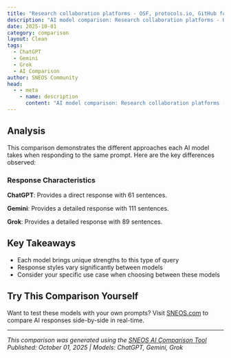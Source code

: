 ```yaml
---
title: "Research collaboration platforms - OSF, protocols.io, GitHub for science"
description: "AI model comparison: Research collaboration platforms - OSF, protocols.io, GitHub for science..."
date: 2025-10-01
category: comparison
layout: Clean
tags:
  - ChatGPT
  - Gemini
  - Grok
  - AI Comparison
author: SNEOS Community
head:
  - - meta
    - name: description
      content: "AI model comparison: Research collaboration platforms - OSF, protocols.io, GitHub for science..."
---
```


<ChatComparison
  title="Research collaboration platforms - OSF, protocols.io, GitHub for science"
  prompt="Research collaboration platforms - OSF, protocols.io, GitHub for science"
  :responses='{"ChatGPT": "Certainly! Here\u2019s an overview of three popular research collaboration platforms widely used in the scientific community: OSF, protocols.io, and GitHub for Science.\n\n---\n\n### 1. **OSF (Open Science Framework)**\n\n**Overview:** \nOSF is a free, open-source platform designed to support researchers throughout their entire project lifecycle. It facilitates collaboration, project management, and transparent sharing of research outputs.\n\n**Key Features:** \n- **Project Management:** Organize files, data, protocols, and materials in one place. \n- **Collaboration:** Invite collaborators with customizable permissions. \n- **Version Control:** Track changes and maintain version history. \n- **Pre-registration:** Register hypotheses and study designs to improve transparency. \n- **Integration:** Connect with services like Google Drive, Dropbox, GitHub, and Zotero. \n- **Public Sharing:** Share preprints, datasets, and other materials openly or restrict access as needed. \n- **DOIs \u0026 Citations:** Assign DOIs to projects for citation and discoverability.\n\n**Use Cases:** \n- Managing multidisciplinary projects. \n- Sharing and archiving data and protocols. \n- Enhancing reproducibility and transparency.\n\n**Website:** [osf.io](https://osf.io)\n\n---\n\n### 2. **protocols.io**\n\n**Overview:** \nprotocols.io is an open-access platform tailored for creating, sharing, and collaborating on detailed research protocols.\n\n**Key Features:** \n- **Protocol Authoring:** Create detailed, step-by-step methods with rich formatting, images, videos, and links. \n- **Forking \u0026 Versioning:** Copy and modify protocols for adaptations while retaining lineage to originals. \n- **Collaboration:** Share protocols within teams or publicly to receive feedback and improve methods. \n- **Integration:** Connect protocols with published articles, datasets, or projects on platforms like OSF. \n- **Tracking:** View usage statistics and protocol forks. \n- **Publishing:** Share protocols with DOIs, enabling citation and referencing.\n\n**Use Cases:** \n- Standardizing methods across labs. \n- Enhancing reproducibility by sharing transparent methods. \n- Creating living protocols that evolve with improvements.\n\n**Website:** [protocols.io](https://www.protocols.io)\n\n---\n\n### 3. **GitHub for Science**\n\n**Overview:** \nGitHub is a web-based platform originally for software development with powerful version control via Git. It has been widely adopted by scientists for managing code, data, and collaborating openly.\n\n**Key Features:** \n- **Version Control:** Track changes in code, analysis scripts, and documents. \n- **Collaboration:** Pull requests, issues, and project boards facilitate collaborative workflows. \n- **Code Sharing:** Public and private repositories. \n- **GitHub Actions:** Automate workflows like testing, data analysis pipelines, and deployment. \n- **GitHub Pages:** Host websites/documentation for projects. \n- **Integration:** Links with Jupyter notebooks, R Markdown, and other scientific tools. \n- **Community \u0026 Discovery:** Explore repositories and use GitHub\u2019s social features to engage researchers.\n\n**Use Cases:** \n- Sharing analysis scripts and computational methods. \n- Collaborating on software and computational workflows. \n- Reproducible research by integrating code and data. \n- Hosting project websites and documentation.\n\n**Website:** [github.com](https://github.com)\n\n---\n\n### Comparison Summary\n\n| Feature | OSF | protocols.io | GitHub |\n|-------------------------|------------------------------|------------------------------|-----------------------------|\n| Focus | Project management \u0026 sharing | Detailed protocol development | Code \u0026 computational workflows |\n| Version Control | Yes | Yes (for protocols) | Yes (Git-based) |\n| Collaboration | Team permissions | Forking, sharing, feedback | Pull requests, issues |\n| Integration | Multiple (Google Drive, GitHub, Zotero, etc.) | Link to publications \u0026 projects | Extensive (Jupyter, CI/CD) |\n| Suitable For | Broad research lifecycle | Methods/protocols | Code, data analysis, workflows |\n| Sharing Options | Public or private | Public or private protocols | Public/private repositories |\n| Transparency/Reproducibility | Strong focus | Strong focus | Strong, esp. for computational |\n\n---\n\n### Conclusion\n\n- Use **OSF** when you want an all-in-one platform to manage research projects, data, and collaboration across various research stages. \n- Use **protocols.io** if your primary goal is to create, share, and collaboratively improve detailed experimental protocols. \n- Use **GitHub** if your research is computational, involves coding, or you want to integrate continuous integration and advanced version control for code and documents.\n\nMany researchers use these platforms complementarily. For example, one might store protocols on protocols.io, manage overall projects and datasets on OSF, and host code and analysis scripts on GitHub.\n\n---\n\nIf you want, I can also provide examples of labs or publications using these platforms, or guide you on how to get started with any of them!", "Gemini": "Okay, let\u0027s dive into research collaboration platforms, focusing on OSF, protocols.io, and GitHub for science. I\u0027ll break down each platform, highlight their strengths and weaknesses, and discuss common use cases in the research environment.\n\n**1. Open Science Framework (OSF)**\n\n* **What it is:** OSF is a free, open-source project management and collaboration platform for researchers. It\u0027s designed to support the entire research lifecycle, from planning and pre-registration to data storage, analysis, and dissemination. Think of it as a central hub for your research projects.\n\n* **Key Features:**\n\n * **Project Organization:** Allows you to create projects and subprojects, organizing materials (documents, data, code) in a structured way.\n * **Version Control:** Basic versioning for files. It integrates well with GitHub for more robust version control of code.\n * **Collaboration:** Invite collaborators with different access levels (admin, read, write). Easily manage permissions.\n * **Pre-registration:** A key feature. Allows you to publicly register your research plans *before* data collection, increasing transparency and reducing publication bias. You can \u0022freeze\u0022 a project at a specific point in time.\n * **Data Storage:** Provides free storage (limited, but can be expanded) for files and data. Can also link to external storage services like Dropbox, Google Drive, Amazon S3, etc.\n * **Reproducibility:** Facilitates the creation of reproducible research by allowing you to share data, code, and protocols.\n * **APIs:** Offers a robust API for programmatic access and integration with other tools.\n * **DOI Minting:** You can mint a DOI for your OSF project, making it citable.\n * **Licensing:** Provides options for licensing your data and materials.\n * **Integration:** Integrates with a wide variety of services, including GitHub, Dropbox, Google Drive, Amazon S3, Zotero, Mendeley, etc.\n * **Private and Public Projects:** You can choose to keep your projects private during the research phase and make them public upon publication.\n\n* **Strengths:**\n\n * **Comprehensive:** OSF is designed to support the entire research workflow.\n * **Free and Open Source:** No cost to use, and the underlying code is open.\n * **Focus on Transparency and Reproducibility:** Strong emphasis on pre-registration, data sharing, and clear documentation.\n * **Easy to Use:** Relatively intuitive interface.\n * **Centralized Hub:** Keeps all your research materials in one place.\n * **Good for Collaboration:** Access control makes it easy to manage who can see and edit your project.\n\n* **Weaknesses:**\n\n * **Limited Storage:** Free storage is limited; larger datasets require linking to external services.\n * **Basic Version Control:** Not as powerful as dedicated version control systems like Git (used by GitHub).\n * **Can feel overwhelming:** The large number of features can be daunting for new users.\n * **Not ideal for complex coding projects:** While it integrates with GitHub, OSF itself isn\u0027t a code development environment.\n * **Interface can be slow sometimes.**\n\n* **Use Cases:**\n\n * **Project Management:** Organizing research materials, tracking progress.\n * **Pre-registration of studies:** Preventing p-hacking and increasing the credibility of research.\n * **Data Sharing:** Making datasets publicly available.\n * **Reproducible Research:** Sharing code, data, and protocols to allow others to replicate your findings.\n * **Collaboration on manuscripts:** Sharing drafts and comments.\n * **Literature Reviews:** Organizing papers and notes.\n\n**2. Protocols.io**\n\n* **What it is:** protocols.io is a platform specifically designed for creating, sharing, and executing research protocols. It\u0027s like a social network for scientific methods.\n\n* **Key Features:**\n\n * **Protocol Creation and Management:** Structured format for writing protocols with step-by-step instructions, reagents, equipment, and troubleshooting tips.\n * **Version Control:** Tracks changes to protocols, allowing you to revert to previous versions.\n * **Discussion and Collaboration:** Built-in commenting and discussion features for each protocol. Allows for public or private sharing.\n * **Protocol Execution:** Allows you to track your progress as you execute a protocol, making notes on deviations and observations.\n * **DOI Minting:** You can mint a DOI for your protocol, making it citable.\n * **Organization Tools:** Ability to organize protocols into collections and projects.\n * **Private and Public Protocols:** You can keep your protocols private during development and share them publicly upon publication.\n * **Integration:** Can be integrated with other services.\n\n* **Strengths:**\n\n * **Specifically for Protocols:** Designed for the specific needs of describing and sharing research methods.\n * **Detailed Protocol Documentation:** Enforces a structured format for clear and comprehensive protocol descriptions.\n * **Version Control:** Ensures that you\u0027re always using the most up-to-date version of a protocol.\n * **Collaboration:** Facilitates collaboration on protocol development and refinement.\n * **Reproducibility:** Promotes reproducibility by making protocols easily accessible and executable.\n * **Protocol Execution Tracking:** Tracks the practical application of protocols in the lab.\n\n* **Weaknesses:**\n\n * **Limited Scope:** Focused solely on protocols; not a general project management tool.\n * **Can be time-consuming:** Writing detailed protocols can be time-consuming, especially initially.\n * **Not ideal for all disciplines:** Most suited for experimental sciences where protocols are central to the research process.\n * **Cost:** While there is a free version, access to more advanced features, such as private team spaces, requires a paid subscription.\n\n* **Use Cases:**\n\n * **Documenting Lab Protocols:** Creating detailed, step-by-step instructions for experiments.\n * **Sharing Protocols:** Making protocols publicly available for others to use and adapt.\n * **Collaborating on Protocol Development:** Working with colleagues to refine and improve protocols.\n * **Tracking Protocol Execution:** Recording observations and deviations during experiments.\n * **Teaching Lab Techniques:** Providing students with clear and accessible protocols.\n * **Ensuring Reproducibility:** Making protocols available to support the reproducibility of research findings.\n\n**3. GitHub for Science**\n\n* **What it is:** GitHub is a web-based platform for version control and collaboration using Git. While not *specifically* designed for science, it has become an essential tool for researchers who develop software, analyze data with code, or create reproducible workflows. Think of it as a social network for code.\n\n* **Key Features:**\n\n * **Version Control (Git):** Tracks changes to code, allowing you to revert to previous versions, branch your code, and merge changes. This is its core strength.\n * **Collaboration:** Facilitates collaboration through pull requests, code reviews, and issue tracking.\n * **Issue Tracking:** Allows you to track bugs, feature requests, and other tasks related to your code.\n * **Continuous Integration/Continuous Deployment (CI/CD):** Automates the process of testing and deploying code.\n * **GitHub Pages:** Allows you to create websites directly from your GitHub repository, useful for documenting your project or hosting a research website.\n * **Licensing:** Provides options for licensing your code.\n * **Community:** A large and active community of developers who can provide support and feedback.\n * **Free for Public Repositories:** Free to use for open-source projects.\n\n* **Strengths:**\n\n * **Powerful Version Control:** Git is the industry standard for version control.\n * **Excellent Collaboration Tools:** Well-designed features for code review and collaboration.\n * **Large Community:** Access to a vast network of developers and resources.\n * **CI/CD:** Automates testing and deployment.\n * **Reproducibility:** Promotes reproducibility by providing a clear history of code changes and allowing others to run your code.\n * **Documentation:** GitHub supports Markdown, making it easy to write clear and well-formatted documentation for your code.\n\n* **Weaknesses:**\n\n * **Steep Learning Curve:** Git can be challenging to learn, especially for those without prior programming experience.\n * **Not Designed for Non-Code Assets:** While you can store other files on GitHub, it\u0027s primarily designed for code. Not the best place to store very large datasets.\n * **Requires Coding Skills:** Most useful for researchers who are comfortable with programming.\n * **Can be overwhelming:** The sheer number of features can be daunting for new users.\n\n* **Use Cases:**\n\n * **Developing Scientific Software:** Creating tools for data analysis, simulation, or visualization.\n * **Sharing Code:** Making code publicly available for others to use and adapt.\n * **Reproducible Data Analysis:** Documenting data analysis workflows in code.\n * **Collaborating on Code:** Working with colleagues to develop and improve code.\n * **Creating Research Websites:** Hosting websites for research projects or labs.\n * **Managing Configuration Files:** Storing and versioning configuration files for experiments and simulations.\n\n**Comparison Table:**\n\n| Feature | OSF | protocols.io | GitHub for Science |\n|-------------------|------------------------------------------|------------------------------------------|------------------------------------------|\n| **Primary Focus** | Project Management, Transparency | Protocol Creation and Sharing | Version Control, Code Collaboration |\n| **Target Audience** | All Researchers | Experimental Scientists | Researchers with Coding Skills |\n| **Version Control**| Basic, integrates with GitHub | Protocol-specific version control | Powerful Git version control |\n| **Collaboration** | Access control, commenting | Discussion, sharing, team spaces | Pull requests, code review |\n| **Storage** | Limited free storage, links to external | Storage for protocols | Primarily for code, links to data storage |\n| **Reproducibility**| Strong emphasis, pre-registration | Protocol-focused, execution tracking | Code-focused, environment management |\n| **Ease of Use** | Relatively easy | Relatively easy | Steeper learning curve (Git) |\n| **Cost** | Free, with paid options for larger storage | Free, with paid options for teams | Free for public repos, paid for private |\n\n**Choosing the Right Platform:**\n\n* **If you need a central hub for managing all aspects of your research project, from planning to dissemination, and you want to emphasize transparency and reproducibility:** OSF is a good choice.\n\n* **If you\u0027re primarily focused on documenting and sharing research protocols in the experimental sciences:** protocols.io is the best option.\n\n* **If you\u0027re developing software, analyzing data with code, or creating reproducible workflows and you need powerful version control and collaboration tools:** GitHub is essential.\n\n**In practice, researchers often use a combination of these platforms.** For example:\n\n* Use OSF to manage the overall project, link to a GitHub repository for code, and link to protocols on protocols.io.\n* Use GitHub to develop code, protocols.io to document the experiment, and OSF to store the resultant data.\n\nBy understanding the strengths and weaknesses of each platform, you can choose the right tools to support your research and promote collaboration, transparency, and reproducibility.\n", "Grok": "Research collaboration platforms are essential tools for facilitating teamwork, sharing resources, and ensuring transparency in scientific research. Below is an overview of three popular platforms\u2014OSF (Open Science Framework), protocols.io, and GitHub\u2014that are widely used in the scientific community for collaboration, data sharing, and project management.\n\n---\n\n### 1. OSF (Open Science Framework)\n**Overview**: OSF is a free, open-source platform developed by the Center for Open Science to support scientists in managing, sharing, and collaborating on research projects. It promotes transparency and reproducibility in research by providing tools for project organization and data storage.\n\n**Key Features**:\n- **Project Management**: OSF allows users to create projects and organize them into components (e.g., data, analyses, manuscripts). It supports hierarchical structuring for complex research.\n- **Collaboration**: Teams can collaborate in real-time, with permission settings to control access (public, private, or specific collaborators).\n- **Version Control**: Tracks changes to files and documents, ensuring a history of edits.\n- **Preprints and Sharing**: Researchers can upload preprints, datasets, and supplemental materials, making them citable with DOIs (Digital Object Identifiers).\n- **Integrations**: Connects with other tools like GitHub, Dropbox, Google Drive, and Zotero for seamless workflow integration.\n- **Open Science**: Encourages open access by allowing public sharing of research outputs, aligning with FAIR principles (Findable, Accessible, Interoperable, Reusable).\n- **Registrations**: Researchers can preregister studies to document hypotheses and methods before data collection, reducing publication bias.\n\n**Use Cases**:\n- Ideal for multidisciplinary teams working on long-term projects.\n- Useful for sharing research outputs like datasets, code, and protocols openly or within controlled groups.\n- Commonly used in psychology, social sciences, and life sciences for reproducibility initiatives.\n\n**Limitations**:\n- Limited computational or coding support compared to platforms like GitHub.\n- Storage is capped at 5 GB for public projects and 50 GB for private projects per user (additional storage requires institutional support or paid plans).\n\n**Pricing**: Free for individual use; institutions can subscribe to OSF for additional features and storage.\n\n**Website**: [osf.io](https://osf.io/)\n\n---\n\n### 2. protocols.io\n**Overview**: protocols.io is a platform specifically designed for creating, sharing, and managing scientific protocols and methods. It aims to improve reproducibility by providing a detailed, version-controlled, and collaborative space for documenting experimental procedures.\n\n**Key Features**:\n- **Protocol Creation and Sharing**: Users can write detailed step-by-step protocols with text, images, and links. Protocols can be shared publicly or with specific collaborators.\n- **Version Control**: Tracks edits and revisions to protocols, ensuring a clear history of changes.\n- **Collaboration**: Teams can work together on protocols, with commenting and discussion features to refine methods.\n- **Dynamic Updates**: Protocols can be updated over time, with notifications to users who have accessed or subscribed to them.\n- **Integration with Journals**: Many journals partner with protocols.io to link published articles with detailed methods, enhancing transparency.\n- **DOIs for Protocols**: Public protocols are assigned DOIs, making them citable and easy to reference in publications.\n- **Community and Templates**: Offers a library of existing protocols and templates for common experimental procedures.\n\n**Use Cases**:\n- Best suited for lab-based research in life sciences, chemistry, and biomedical fields where detailed methods are critical.\n- Useful for standardizing protocols across labs or organizations to ensure consistency.\n- Supports training of new researchers by providing accessible, detailed instructions.\n\n**Limitations**:\n- Primarily focused on protocols and methods, so it lacks broader project management features like OSF.\n- Not designed for data storage or code sharing.\n- Free version has limited features; premium features require a subscription.\n\n**Pricing**: Free for individual academic users with basic features; premium plans (starting at $10/month for individuals, with institutional pricing available) offer private workspaces and advanced collaboration tools.\n\n**Website**: [protocols.io](https://www.protocols.io/)\n\n---\n\n### 3. GitHub for Science\n**Overview**: GitHub is a web-based platform for version control and collaborative software development using Git. While not originally designed for science, it is widely adopted by researchers for sharing code, data, and reproducible research workflows, particularly in computational sciences.\n\n**Key Features**:\n- **Version Control with Git**: Tracks changes to code and files, allowing researchers to maintain a history of edits, roll back changes, and collaborate without overwriting each other\u2019s work.\n- **Repositories**: Researchers can create repositories to store code, datasets, documentation, and even entire research projects.\n- **Collaboration**: Supports team collaboration through pull requests, issue tracking, and commenting on specific lines of code.\n- **Open Source and Sharing**: Public repositories allow open sharing of code and resources, fostering community contributions (e.g., open-source scientific software).\n- **GitHub Pages**: Researchers can create free websites to document projects or host interactive content (e.g., Jupyter Notebooks).\n- **Integrations**: Works with tools like Jupyter Notebooks, R Markdown, and Zenodo (for DOIs), making it a hub for reproducible research.\n- **GitHub Actions**: Automates workflows, such as running simulations or testing code, which is valuable for computational research.\n\n**Use Cases**:\n- Ideal for computational research, bioinformatics, data science, and machine learning projects where code and data analysis are central.\n- Used for developing and sharing scientific software or scripts (e.g., Python, R, Julia).\n- Supports reproducibility by hosting analysis pipelines alongside datasets and documentation.\n\n**Limitations**:\n- Primarily designed for software development, so it may feel less intuitive for non-coders or for managing non-code aspects of research (e.g., protocols or manuscripts).\n- Limited storage for large datasets in free plans (GitHub recommends using Git LFS or external storage solutions).\n- Learning curve for Git and command-line tools can be steep for researchers unfamiliar with version control.\n\n**Pricing**: Free for public repositories with unlimited storage for code (up to 500 MB for private repositories in free tier); paid plans (GitHub Pro at $4/month, Team at $4/user/month) offer additional features and storage. GitHub also offers free access to advanced features for academic researchers through the GitHub Education program.\n\n**Website**: [github.com](https://github.com/)\n\n---\n\n### Comparison of OSF, protocols.io, and GitHub for Science\n\n| **Feature** | **OSF** | **protocols.io** | **GitHub** |\n|---------------------------|--------------------------------|-----------------------------|-----------------------------|\n| **Primary Focus** | Project management, open science | Protocols and methods | Code and data analysis |\n| **Collaboration** | Team access, permission control | Team editing, comments | Pull requests, issues |\n| **Version Control** | Basic file versioning | Protocol versioning | Advanced Git-based control |\n| **Data Storage** | 5 GB (public), 50 GB (private) | Not for data storage | Limited for large datasets |\n| **Open Sharing** | Public projects, DOIs | Public protocols, DOIs | Public repos, Zenodo DOIs |\n| **Best For** | Multidisciplinary research | Lab-based sciences | Computational research |\n| **Learning Curve** | Low | Low | Moderate to high (Git) |\n| **Cost** | Free (basic); paid for extras | Free (basic); paid plans | Free (basic); paid plans |\n\n---\n\n### Choosing the Right Platform\n- Use **OSF** if you need a general-purpose platform for managing entire research projects, sharing datasets, and promoting open science across disciplines.\n- Use **protocols.io** if your focus is on documenting and sharing detailed experimental methods, particularly in wet-lab or field research.\n- Use **GitHub** if your research involves coding, data analysis, or software development, and you want robust version control and community engagement.\n\n**Hybrid Approach**: Many researchers use these platforms in combination. For example, a project might use OSF for overall management and data sharing, protocols.io for lab methods, and GitHub for code and analysis scripts. Integrations between these tools (e.g., linking GitHub repos to OSF projects) make such hybrid workflows seamless.\n\nIf you\u0027d like a deeper dive into any of these platforms, including setup guides or case studies, let me know!"}' 
  published-date="12:10"
/>

## Analysis

This comparison demonstrates the different approaches each AI model takes when responding to the same prompt. Here are the key differences observed:

### Response Characteristics

**ChatGPT**: Provides a direct response with 61 sentences. 

**Gemini**: Provides a detailed response with 111 sentences. 

**Grok**: Provides a detailed response with 89 sentences. 

## Key Takeaways

- Each model brings unique strengths to this type of query
- Response styles vary significantly between models
- Consider your specific use case when choosing between these models

## Try This Comparison Yourself

Want to test these models with your own prompts? Visit [SNEOS.com](https://sneos.com) to compare AI responses side-by-side in real-time.

---

*This comparison was generated using the [SNEOS AI Comparison Tool](https://sneos.com)*
*Published: October 01, 2025 | Models: ChatGPT, Gemini, Grok*
